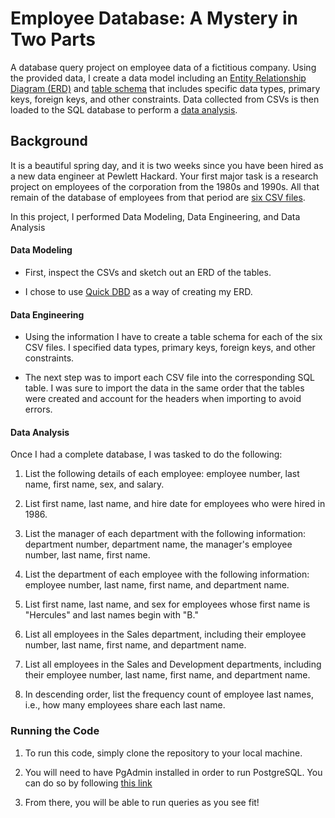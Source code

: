 # Employee Database: A Mystery in Two Parts

A database query project on employee data of a fictitious company. Using the provided data, I create a data model including an [Entity Relationship Diagram (ERD)](https://github.com/jaryan77/Employee-Database/blob/main/EmployeeSQL/ERD.png) and [table schema](https://github.com/jaryan77/Employee-Database/blob/main/EmployeeSQL/table_schema.sql) that includes specific data types, primary keys, foreign keys, and other constraints. Data collected from CSVs is then loaded to the SQL database to perform a [data analysis](https://github.com/jaryan77/Employee-Database/blob/main/EmployeeSQL/data_analysis.sql).

## Background

It is a beautiful spring day, and it is two weeks since you have been hired as a new data engineer at Pewlett Hackard. Your first major task is a research project on employees of the corporation from the 1980s and 1990s. All that remain of the database of employees from that period are [six CSV files](https://github.com/jaryan77/Employee-Database/tree/main/data).

In this project, I performed Data Modeling, Data Engineering, and Data Analysis

#### Data Modeling

* First, inspect the CSVs and sketch out an ERD of the tables.

* I chose to use [Quick DBD](http://www.quickdatabasediagrams.com) as a way of creating my ERD.

#### Data Engineering

* Using the information I have to create a table schema for each of the six CSV files. I specified data types, primary keys, foreign keys, and other constraints.

* The next step was to import each CSV file into the corresponding SQL table. I was sure to import the data in the same order that the tables were created and account for the headers when importing to avoid errors.

#### Data Analysis

Once I had a complete database, I was tasked to do the following:

1. List the following details of each employee: employee number, last name, first name, sex, and salary.

2. List first name, last name, and hire date for employees who were hired in 1986.

3. List the manager of each department with the following information: department number, department name, the manager's employee number, last name, first name.

4. List the department of each employee with the following information: employee number, last name, first name, and department name.

5. List first name, last name, and sex for employees whose first name is "Hercules" and last names begin with "B."

6. List all employees in the Sales department, including their employee number, last name, first name, and department name.

7. List all employees in the Sales and Development departments, including their employee number, last name, first name, and department name.

8. In descending order, list the frequency count of employee last names, i.e., how many employees share each last name.


### Running the Code

1. To run this code, simply clone the repository to your local machine. 

2. You will need to have PgAdmin installed in order to run PostgreSQL. You can do so by following [this link](https://www.pgadmin.org/download/pgadmin-4-apt/)

3. From there, you will be able to run queries as you see fit!


